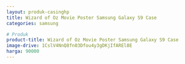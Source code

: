 ```yaml
---
layout: produk-casinghp
title: Wizard of Oz Movie Poster Samsung Galaxy S9 Case
categories: samsung

# Produk
product-title: Wizard of Oz Movie Poster Samsung Galaxy S9 Case
image-drive: 1CslV4NnQ8fn03Dfou4y3gDKjIfAREl8E
harga: 90000
---
```

